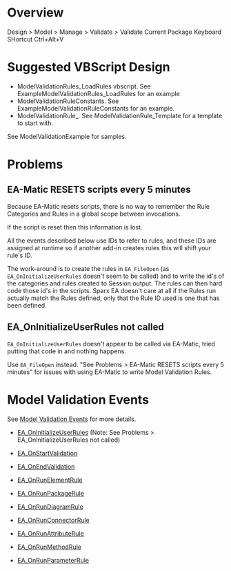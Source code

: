 # Overview

Design > Model > Manage > Validate > Validate Current Package
Keyboard SHortcut Ctrl+Alt+V

# Suggested VBScript Design

* <Your Category>ModelValidationRules\_LoadRules vbscript. See  ExampleModelValidationRules\_LoadRules for an example
* <Your Category>ModelValidationRuleConstants. See ExampleModelValidationRuleConstants for an example.
* <Your Category>ModelValidationRule_<Your Rule Name>. See ModelValidationRule\_Template for a template to start with.

See ModelValidationExample for samples.

# Problems

## EA-Matic RESETS scripts every 5 minutes

Because EA-Matic resets scripts, there is no way to remember the Rule Categories and Rules in a global scope between invocations.

If the script is reset then this information is lost.

All the events described below use IDs to refer to rules, and these IDs are assigned at runtime so if another add-in creates rules this will shift your rule's ID.

The work-around is to create the rules in `EA_FileOpen` (as `EA_OnInitializeUserRules` doesn't seem to be called) and to write the id's of the categories and rules created to Session.output. The rules can then hard code those id's in the scripts. Sparx EA doesn't care at all if the Rules run actually match the Rules defined, only that the Rule ID used is one that has been defined.

## EA_OnInitializeUserRules not called

`EA_OnInitializeUserRules` doesn't appear to be called via EA-Matic, tried putting that code in and nothing happens.

Use `EA_FileOpen` instead. "See Problems > EA-Matic RESETS scripts every 5 minutes" for issues with using EA-Matic to write Model Validation Rules.

# Model Validation Events

See [Model Validation Events](https://sparxsystems.com/enterprise_architect_user_guide/16.1/add-ins___scripting/model_validation_broadcasts.html) for more details.

* [EA_OnInitializeUserRules](https://sparxsystems.com/enterprise_architect_user_guide/16.1/add-ins___scripting/ea_oninitializeuserrules.html) (Note: See Problems > EA_OnInitializeUserRules not called)

* [EA_OnStartValidation](https://sparxsystems.com/enterprise_architect_user_guide/16.1/add-ins___scripting/ea_onstartvalidation.html)

* [EA_OnEndValidation](https://sparxsystems.com/enterprise_architect_user_guide/16.1/add-ins___scripting/ea_onendvalidation.html)

* [EA_OnRunElementRule](https://sparxsystems.com/enterprise_architect_user_guide/16.1/add-ins___scripting/ea_onrunelementrule.html)

* [EA_OnRunPackageRule](https://sparxsystems.com/enterprise_architect_user_guide/16.1/add-ins___scripting/ea_onrunpackagerule.html)

* [EA_OnRunDiagramRule](https://sparxsystems.com/enterprise_architect_user_guide/16.1/add-ins___scripting/ea_onrundiagramrule.html)

* [EA_OnRunConnectorRule](https://sparxsystems.com/enterprise_architect_user_guide/16.1/add-ins___scripting/ea_onrunconnectorrule.html)

* [EA_OnRunAttributeRule](https://sparxsystems.com/enterprise_architect_user_guide/16.1/add-ins___scripting/ea_onrunattributerule.html)

* [EA_OnRunMethodRule](https://sparxsystems.com/enterprise_architect_user_guide/16.1/add-ins___scripting/ea_onrunmethodrule.html)

* [EA_OnRunParameterRule](https://sparxsystems.com/enterprise_architect_user_guide/16.1/add-ins___scripting/ea_onrunparameterrule.html)
